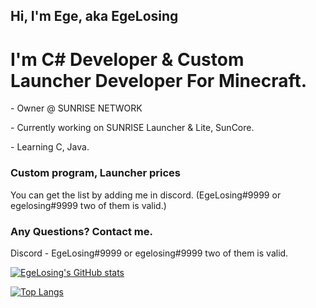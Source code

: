 <h2>Hi, I'm Ege, aka EgeLosing</h3>

<h1>I'm C# Developer & Custom Launcher Developer For Minecraft.</h2>
<p>- Owner @ SUNRISE NETWORK</p>
<p>- Currently working on SUNRISE Launcher & Lite, SunCore.</p>
<p>- Learning C, Java.</p>

<h3>Custom program, Launcher prices</h4>
<p>You can get the list by adding me in discord. (EgeLosing#9999 or egelosing#9999 two of them is valid.)

<h3>Any Questions? Contact me.</h4>
<p>Discord - EgeLosing#9999 or egelosing#9999 two of them is valid.</p>
<p></p>

[![EgeLosing's GitHub stats](https://github-readme-stats.vercel.app/api?username=EgeLosing&show_icons=true&theme=prussian&hide_border=true&border-radius=36)](https://github.com/EgeLosing)

<p></p>

[![Top Langs](https://github-readme-stats.vercel.app/api/top-langs/?username=EgeLosing&show_icons=true&theme=tokyonight&hide_border=true&border-radius=36)](https://github.com/EgeLosing)
